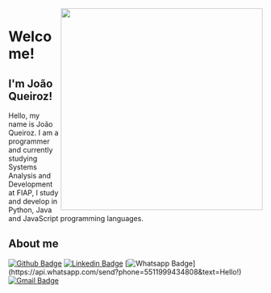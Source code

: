 <img align="right" width="400" height="400" src="https://topview.com.br/wp-content/uploads/2019/07/art-astronomy-atmosphere-360912-1132x670.jpg">

# Welcome!

## I'm João Queiroz!


Hello, my name is João Queiroz.
I am a programmer and currently studying Systems Analysis and Development at FIAP, I study and develop in Python, Java and JavaScript programming languages.


## About me
[![Github Badge](https://img.shields.io/badge/-Github-000?style=flat-square&logo=Github&logoColor=white&link=https://github.com/XxJoaoQueirozxX)](https://github.com/XxJoaoQueirozxX)
[![Linkedin Badge](https://img.shields.io/badge/-LinkedIn-blue?style=flat-square&logo=Linkedin&logoColor=white&link=https://www.linkedin.com/in/joaovpqueiroz/)](https://www.linkedin.com/in/joaovpqueiroz/)
[![Whatsapp Badge](https://img.shields.io/badge/-Whatsapp-4CA143?style=flat-square&labelColor=4CA143&logo=whatsapp&logoColor=white&link=https://api.whatsapp.com/send?phone=5511999434808&text=Hello!)](https://api.whatsapp.com/send?phone=5511999434808&text=Hello!)
[![Gmail Badge](https://img.shields.io/badge/-Gmail-c14438?style=flat-square&logo=Gmail&logoColor=white&link=mailto:joaovic.pqueiroz@gmail.com)](mailto:joaovic.pqueiroz@gmail.com)

